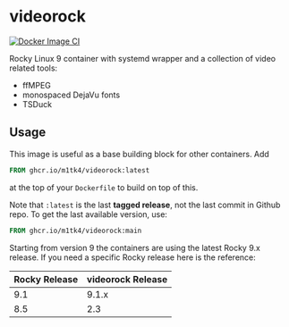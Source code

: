 # videorock
[![Docker Image CI](https://github.com/m1tk4/videorock/actions/workflows/docker-image.yml/badge.svg)](https://github.com/m1tk4/videorock/actions/workflows/docker-image.yml)

Rocky Linux 9 container with systemd wrapper and a collection of video related tools:

- ffMPEG
- monospaced DejaVu fonts
- TSDuck

## Usage

This image is useful as a base building block for other containers. Add

```dockerfile
FROM ghcr.io/m1tk4/videorock:latest
```

at the top of your `Dockerfile` to build on top of this.

Note that `:latest` is the last **tagged release**, not the last commit in Github repo. To
get the last available version, use:

```dockerfile
FROM ghcr.io/m1tk4/videorock:main
```

Starting from version 9 the containers are using the latest Rocky 9.x release. If you need a specific Rocky release here is the reference:

| Rocky Release | videorock Release |
|---------------|-------------------|
|9.1|9.1.x|
|8.5|2.3|



